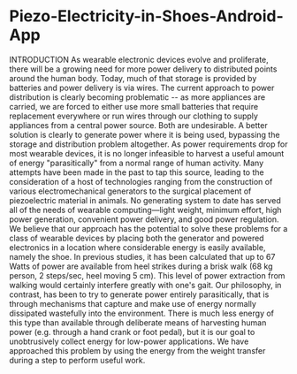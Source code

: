 # Piezo-Electricity-in-Shoes-Android-App
INTRODUCTION
As wearable electronic devices evolve and proliferate, there will be a growing need for more power
delivery to distributed points around the human body. Today, much of that storage is provided by
batteries and power delivery is via wires. The current approach to power distribution is clearly
becoming problematic -- as more appliances are carried, we are forced to either use more small
batteries that require replacement everywhere or run wires through our clothing to supply appliances
from a central power source. Both are undesirable. A better solution is clearly to generate power where
it is being used, bypassing the storage and distribution problem altogether. As power requirements
drop for most wearable devices, it is no longer infeasible to harvest a useful amount of energy
&quot;parasitically&quot; from a normal range of human activity.
Many attempts have been made in the past to tap this source, leading to the consideration of a host of
technologies ranging from the construction of various electromechanical generators to the surgical
placement of piezoelectric material in animals. No generating system to date has served all of the needs
of wearable computing—light weight, minimum effort, high power generation, convenient power
delivery, and good power regulation. We believe that our approach has the potential to solve these
problems for a class of wearable devices by placing both the generator and powered electronics in a
location where considerable energy is easily available, namely the shoe.
In previous studies, it has been calculated that up to 67 Watts of power are available from heel strikes
during a brisk walk (68 kg person, 2 steps/sec, heel moving 5 cm). This level of power extraction from
walking would certainly interfere greatly with one&#39;s gait. Our philosophy, in contrast, has been to try to
generate power entirely parasitically, that is through mechanisms that capture and make use of energy
normally dissipated wastefully into the environment. There is much less energy of this type than
available through deliberate means of harvesting human power (e.g. through a hand crank or foot
pedal), but it is our goal to unobtrusively collect energy for low-power applications. We have
approached this problem by using the energy from the weight transfer during a step to perform useful
work.
